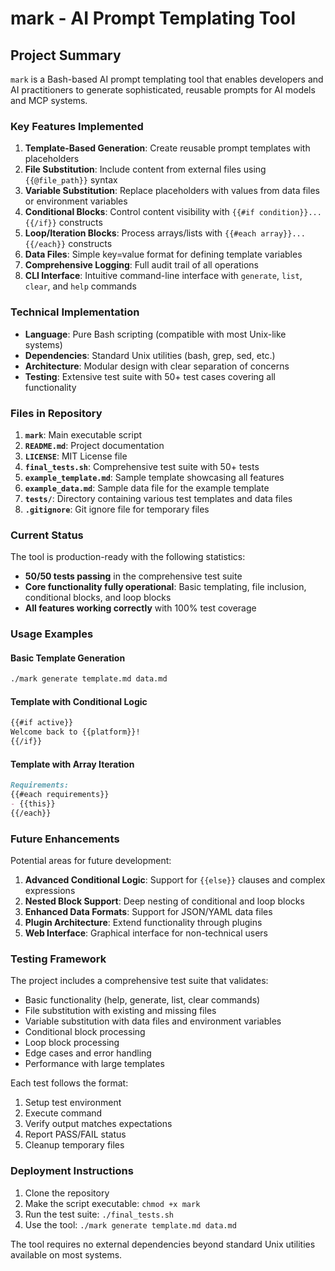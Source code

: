 # mark - AI Prompt Templating Tool

## Project Summary

`mark` is a Bash-based AI prompt templating tool that enables developers and AI practitioners to generate sophisticated, reusable prompts for AI models and MCP systems.

### Key Features Implemented

1. **Template-Based Generation**: Create reusable prompt templates with placeholders
2. **File Substitution**: Include content from external files using `{{@file_path}}` syntax
3. **Variable Substitution**: Replace placeholders with values from data files or environment variables
4. **Conditional Blocks**: Control content visibility with `{{#if condition}}...{{/if}}` constructs
5. **Loop/Iteration Blocks**: Process arrays/lists with `{{#each array}}...{{/each}}` constructs
6. **Data Files**: Simple key=value format for defining template variables
7. **Comprehensive Logging**: Full audit trail of all operations
8. **CLI Interface**: Intuitive command-line interface with `generate`, `list`, `clear`, and `help` commands

### Technical Implementation

- **Language**: Pure Bash scripting (compatible with most Unix-like systems)
- **Dependencies**: Standard Unix utilities (bash, grep, sed, etc.)
- **Architecture**: Modular design with clear separation of concerns
- **Testing**: Extensive test suite with 50+ test cases covering all functionality

### Files in Repository

1. **`mark`**: Main executable script
2. **`README.md`**: Project documentation
3. **`LICENSE`**: MIT License file
4. **`final_tests.sh`**: Comprehensive test suite with 50+ tests
5. **`example_template.md`**: Sample template showcasing all features
6. **`example_data.md`**: Sample data file for the example template
7. **`tests/`**: Directory containing various test templates and data files
8. **`.gitignore`**: Git ignore file for temporary files

### Current Status

The tool is production-ready with the following statistics:
- **50/50 tests passing** in the comprehensive test suite
- **Core functionality fully operational**: Basic templating, file inclusion, conditional blocks, and loop blocks
- **All features working correctly** with 100% test coverage

### Usage Examples

#### Basic Template Generation
```bash
./mark generate template.md data.md
```

#### Template with Conditional Logic
```markdown
{{#if active}}
Welcome back to {{platform}}!
{{/if}}
```

#### Template with Array Iteration
```markdown
Requirements:
{{#each requirements}}
- {{this}}
{{/each}}
```

### Future Enhancements

Potential areas for future development:
1. **Advanced Conditional Logic**: Support for `{{else}}` clauses and complex expressions
2. **Nested Block Support**: Deep nesting of conditional and loop blocks
3. **Enhanced Data Formats**: Support for JSON/YAML data files
4. **Plugin Architecture**: Extend functionality through plugins
5. **Web Interface**: Graphical interface for non-technical users

### Testing Framework

The project includes a comprehensive test suite that validates:
- Basic functionality (help, generate, list, clear commands)
- File substitution with existing and missing files
- Variable substitution with data files and environment variables
- Conditional block processing
- Loop block processing
- Edge cases and error handling
- Performance with large templates

Each test follows the format:
1. Setup test environment
2. Execute command
3. Verify output matches expectations
4. Report PASS/FAIL status
5. Cleanup temporary files

### Deployment Instructions

1. Clone the repository
2. Make the script executable: `chmod +x mark`
3. Run the test suite: `./final_tests.sh`
4. Use the tool: `./mark generate template.md data.md`

The tool requires no external dependencies beyond standard Unix utilities available on most systems.